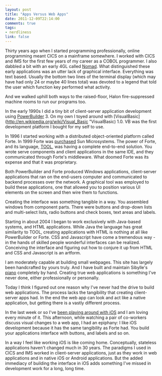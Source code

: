 ```yaml
---
layout: post
title: "Apps Versus Web Apps"
date: 2011-12-09T22:14:00
comments: true
tags:
- nerdliness
link: false
---
```

Thirty years ago when I started programming professionally, online programming
meant CICS on a mainframe somewhere. I worked with CICS and IMS for the first
few years of my career as a COBOL programmer. I also dabbled a bit with an
early 4GL called [Nomad](http://en.wikipedia.org/wiki/Nomad_software "Nomad").
What distinguished these early applications was an utter lack of graphical
interface. Everything was text based. Usually the bottom two lines of the
terminal display (which may have had only 24 or maybe 40 lines total) was
devoted to a legend that told the user which function key performed what
activity.

And we walked uphill both ways to the raised-floor, Halon fire-suppressed
machine rooms to run our programs too.

In the early 1990s I did a tiny bit of client-server application development
using [PowerBuilder](http://en.wikipedia.org/wiki/PowerBuilder "PowerBuilder")
3. On my own I toyed around with [VisualBasic](http://en.wikipedia.org/wiki/Visual_Basic "VisualBasic) 1.0. VB was the first development platform I bought for my self to use.

In 1996 I started working with a distributed object-oriented platform called
Forte. In 1999 Forte was [purchased](http://news.cnet.com/Suns-Forte-buy-gives-server-software-a-boost/2100-1001_3-230162.html "Sun buys Forte") Sun Microsystems. The power of Forte, and its language, [TOOL](http://en.wikipedia.org/wiki/Forte_4GL "TOOL"), was having a complete end-to-end solution. You wrote serve components and client applications in the same IDE, and they communicated through Forte's middleware. What doomed Forte was its expense and that it was proprietary.

Both PowerBuilder and Forte produced Windows applications, client-server
applications that ran on the end-users computer and communicated to backend
processes over the network. A graphical tool was employed to build these
applications, one that allowed you to position various UI elements on the
screen and then wire them to functions.

Creating the interface was something tangible in a way. You assembled windows
from component parts. There were buttons and drop-down lists and multi-select
lists, radio buttons and check boxes, text areas and labels. 

Starting in about 2004 I began to work exclusively with Java-based systems, and
HTML applications. While Java the language has great similarity to TOOL,
creating applications with HTML is nothing at all like PowerBuilder or Forte.
CSS and Javascript have come a tremendous way - in the hands of skilled people
wonderful interfaces can be realized. Conceiving the interface and figuring out
how to conjure it up from HTML and CSS and Javascript is an artform.

I am moderately capable at building small webpages. This site has largely been
handcrafted by yours truly. And I have built and maintain Sibylle's
[piano](http://sibyllekuder.com "piano site") completely by hand. Creating true
web applications is something I've never done, either professionally or
personally. 

Today I think I figured out one reason why I've never had the drive to build
web applications. The process lacks the tangibility that creating client-server
apps had. In the end the web app can look and act like a native application,
but getting there is a vastly different process. 

In the last week or so I've [been playing around with iOS](https://zanshin.net/2011/12/05/ios-programming-and-cs193p/ "iOS Development") and I am loving every minute of it. This afternoon, while watching a pair of co-workers discuss visual changes to a web app, I had an epiphany: I like iOS development because it has the same tangibility as Forte had. You build your applications interface with buttons, and labels and so on. 

In a way I feel like working iOS is like coming home. Conceptually, stateless
applications haven't changed much in 30 years. The paradigms I used in CICS and
IMS worked in client-server applications, just as they work in web applications
and in native iOS or Android applications. But the added immediacy of building
the interface in iOS adds something I've missed in development work for a long,
long time.


